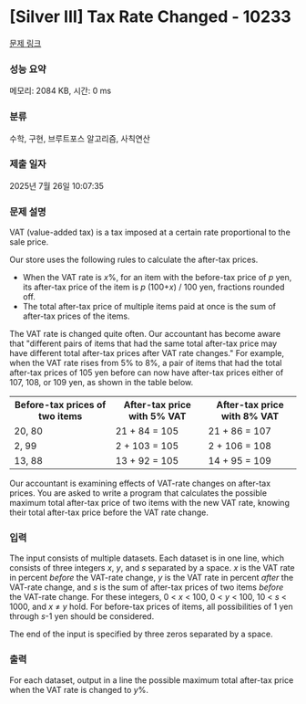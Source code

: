 # [Silver III] Tax Rate Changed - 10233 

[문제 링크](https://www.acmicpc.net/problem/10233) 

### 성능 요약

메모리: 2084 KB, 시간: 0 ms

### 분류

수학, 구현, 브루트포스 알고리즘, 사칙연산

### 제출 일자

2025년 7월 26일 10:07:35

### 문제 설명

<p>VAT (value-added tax) is a tax imposed at a certain rate proportional to the sale price.</p>

<p>Our store uses the following rules to calculate the after-tax prices.</p>

<ul>
	<li>When the VAT rate is <i>x</i>%, for an item with the before-tax price of <i>p</i> yen, its after-tax price of the item is <i>p</i> (100+<i>x</i>) / 100 yen, fractions rounded off.</li>
	<li>The total after-tax price of multiple items paid at once is the sum of after-tax prices of the items.</li>
</ul>

<p>The VAT rate is changed quite often. Our accountant has become aware that "different pairs of items that had the same total after-tax price may have different total after-tax prices after VAT rate changes." For example, when the VAT rate rises from 5% to 8%, a pair of items that had the total after-tax prices of 105 yen before can now have after-tax prices either of 107, 108, or 109 yen, as shown in the table below.</p>

<table class="table table-bordered">
	<tbody>
		<tr>
			<th>Before-tax prices of two items</th>
			<th>After-tax price with 5% VAT</th>
			<th>After-tax price with 8% VAT</th>
		</tr>
		<tr>
			<td>20, 80</td>
			<td>21 + 84 = 105</td>
			<td>21 + 86 = 107</td>
		</tr>
		<tr>
			<td>2, 99</td>
			<td>2 + 103 = 105</td>
			<td>2 + 106 = 108</td>
		</tr>
		<tr>
			<td>13, 88</td>
			<td>13 + 92 = 105</td>
			<td>14 + 95 = 109</td>
		</tr>
	</tbody>
</table>

<p>Our accountant is examining effects of VAT-rate changes on after-tax prices. You are asked to write a program that calculates the possible maximum total after-tax price of two items with the new VAT rate, knowing their total after-tax price before the VAT rate change.</p>

### 입력 

 <p>The input consists of multiple datasets. Each dataset is in one line, which consists of three integers <i>x</i>, <i>y</i>, and <i>s</i> separated by a space. <i>x</i> is the VAT rate in percent <i>before</i> the VAT-rate change, <i>y</i> is the VAT rate in percent <i>after</i> the VAT-rate change, and <i>s</i> is the sum of after-tax prices of two items <i>before</i> the VAT-rate change. For these integers, 0 < <i>x</i> < 100, 0 < <i>y</i> < 100, 10 < <i>s</i> < 1000, and <i>x</i> ≠ <i>y</i> hold. For before-tax prices of items, all possibilities of 1 yen through <i>s</i>-1 yen should be considered.</p>

<p>The end of the input is specified by three zeros separated by a space.</p>

### 출력 

 <p>For each dataset, output in a line the possible maximum total after-tax price when the VAT rate is changed to <i>y</i>%.</p>

